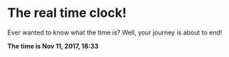 # The real time clock!

Ever wanted to know what the time is? Well, your journey is about to end!

**The time is Nov 11, 2017, 18:33**